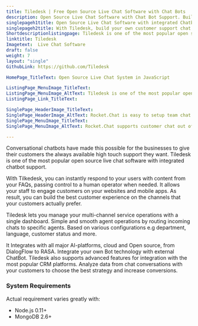```yaml
---
title: Tiledesk | Free Open Source Live Chat Software with Chat Bots
description: Open Source Live Chat Software with Chat Bot Support. Build your own customer support with a multi-channel platform for Web, Android and iOS.
singlepageh1title: Open Source Live Chat Software with integrated Chatbots.
singlepageh2title: With Tiledesk, build your own customer support chat bots and instantly response to your customers.
Shortdescriptionlistingpage: Tiledesk is one of the most popular open source live chat software with integrated chatbot support.
linktitle: Tiledesk
Imagetext:  Live Chat Software 
draft: false
weight: 7
layout: "single"
GithubLink: https://github.com/Tiledesk

HomePage_TitleText: Open Source Live Chat System in JavaScript

ListingPage_MenuImage_TitleText: 
ListingPage_MenuImage_AltText: Tiledesk is one of the most popular open source live chat software.
ListingPage_Link_TitleText: 

SinglePage_HeaderImage_TitleText: 
SinglePage_HeaderImage_AltText: Rocket.Chat is easy to setup team chat application
SinglePage_MenuImage_TitleText: 
SinglePage_MenuImage_AltText: Rocket.Chat supports customer chat out of box

---
```


Conversational chatbots have made this possible for the businesses to give their customers the always available high touch support they want. Tiledesk is one of the most popular open source live chat software with integrated chatbot support.

With Tilkedesk, you can instantly respond to your users with content from your FAQs, passing control to a human operator when needed. It allows your staff to engage customers on your websites and mobile apps. As result, you can build the best customer experience on the channels that your customers actually prefer.

Tiledesk lets you manage your multi-channel service operations with a single dashboard. Simple and smooth agent operations by routing incoming chats to specific agents. Based on various configurations e.g department, language, customer status and more.

It Integrates with all major AI-platforms, cloud and Open source, from DialogFlow to RASA. Integrate your own Bot technology with external ChatBot. Tiledesk also supports advanced features for integration with the most popular CRM platforms. Analyze data from chat conversations with your customers to choose the best strategy and increase conversions.

### System Requirements

Actual requirement varies greatly with:

- Node.js 0.11+
- MongoDB 2.6+
 